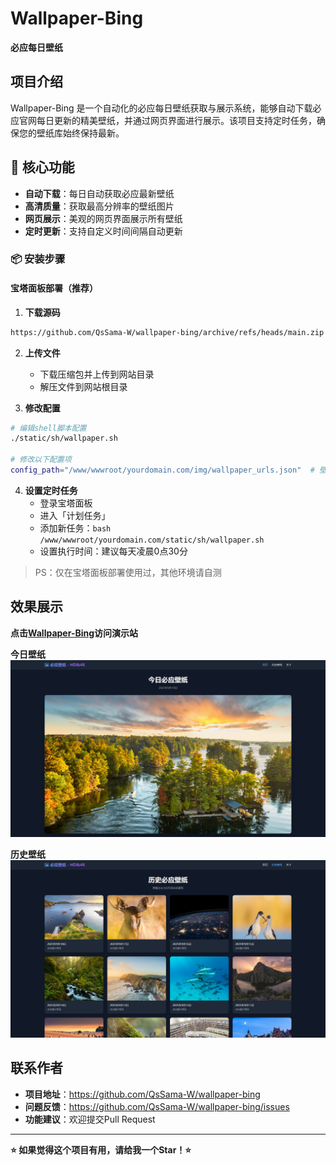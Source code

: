 # Wallpaper-Bing
**必应每日壁纸**

## 项目介绍

Wallpaper-Bing 是一个自动化的必应每日壁纸获取与展示系统，能够自动下载必应官网每日更新的精美壁纸，并通过网页界面进行展示。该项目支持定时任务，确保您的壁纸库始终保持最新。

## 🚀 核心功能
- **自动下载**：每日自动获取必应最新壁纸
- **高清质量**：获取最高分辨率的壁纸图片
- **网页展示**：美观的网页界面展示所有壁纸
- **定时更新**：支持自定义时间间隔自动更新

### 📦 安装步骤

#### 宝塔面板部署（推荐）

1. **下载源码**
```bash
https://github.com/QsSama-W/wallpaper-bing/archive/refs/heads/main.zip
```

2. **上传文件**
   - 下载压缩包并上传到网站目录
   - 解压文件到网站根目录

3. **修改配置**
```bash
# 编辑shell脚本配置
./static/sh/wallpaper.sh

# 修改以下配置项
config_path="/www/wwwroot/yourdomain.com/img/wallpaper_urls.json"  # 壁纸配置文件保存路径
```

4. **设置定时任务**
   - 登录宝塔面板
   - 进入「计划任务」
   - 添加新任务：`bash /www/wwwroot/yourdomain.com/static/sh/wallpaper.sh`
   - 设置执行时间：建议每天凌晨0点30分

>PS：仅在宝塔面板部署使用过，其他环境请自测

## **效果展示**

**点击[Wallpaper-Bing](https://qssama-w.github.io/wallpaper-bing/)访问演示站**

**今日壁纸**
<img src="https://github.com/QsSama-W/wallpaper-bing/blob/main/image_2025-09-19_200243_701.png" style="zoom:50%;" />

**历史壁纸**
<img src="https://github.com/QsSama-W/wallpaper-bing/blob/main/image_2025-09-19_200247_532.png" style="zoom:50%;" />


## 联系作者

- **项目地址**：https://github.com/QsSama-W/wallpaper-bing
- **问题反馈**：https://github.com/QsSama-W/wallpaper-bing/issues
- **功能建议**：欢迎提交Pull Request

---

**⭐ 如果觉得这个项目有用，请给我一个Star！⭐**

